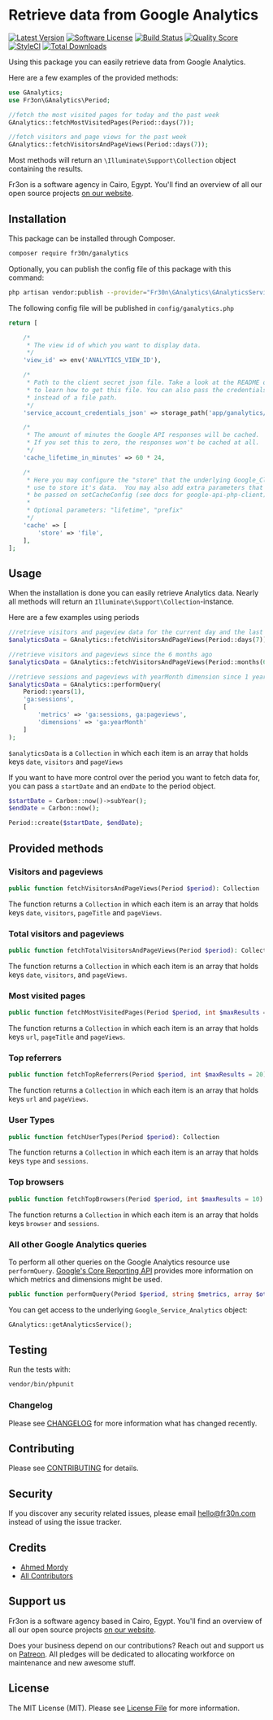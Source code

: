 #  Retrieve data from Google Analytics

[![Latest Version](https://img.shields.io/github/release/fr30n/ganalytics.svg?style=flat-square)](https://github.com/fr30n/ganalytics/releases)
[![Software License](https://img.shields.io/badge/license-MIT-brightgreen.svg?style=flat-square)](LICENSE.md)
[![Build Status](https://img.shields.io/travis/fr30n/ganalytics/master.svg?style=flat-square)](https://travis-ci.org/fr30n/ganalytics)
[![Quality Score](https://img.shields.io/scrutinizer/g/fr30n/ganalytics.svg?style=flat-square)](https://scrutinizer-ci.com/g/fr30n/ganalytics-analytics)
[![StyleCI](https://styleci.io/repos/178206408/shield)](https://styleci.io/repos/178206408)
[![Total Downloads](https://img.shields.io/packagist/dt/fr30n/ganalytics.svg?style=flat-square)](https://packagist.org/packages/fr30n/ganalytics)

Using this package you can easily retrieve data from Google Analytics.

Here are a few examples of the provided methods:

```php
use GAnalytics;
use Fr3on\GAnalytics\Period;

//fetch the most visited pages for today and the past week
GAnalytics::fetchMostVisitedPages(Period::days(7));

//fetch visitors and page views for the past week
GAnalytics::fetchVisitorsAndPageViews(Period::days(7));
```

Most methods will return an `\Illuminate\Support\Collection` object containing the results.

Fr3on is a software agency in Cairo, Egypt. You'll find an overview of all our open source projects [on our website](https://fr30n.com).

## Installation

This package can be installed through Composer.

``` bash
composer require fr30n/ganalytics
```

Optionally, you can publish the config file of this package with this command:

``` bash
php artisan vendor:publish --provider="Fr30n\GAnalytics\GAnalyticsServiceProvider"
```

The following config file will be published in `config/ganalytics.php`

```php
return [

    /*
     * The view id of which you want to display data.
     */
    'view_id' => env('ANALYTICS_VIEW_ID'),

    /*
     * Path to the client secret json file. Take a look at the README of this package
     * to learn how to get this file. You can also pass the credentials as an array 
     * instead of a file path.
     */
    'service_account_credentials_json' => storage_path('app/ganalytics/service-account-credentials.json'),

    /*
     * The amount of minutes the Google API responses will be cached.
     * If you set this to zero, the responses won't be cached at all.
     */
    'cache_lifetime_in_minutes' => 60 * 24,

    /*
     * Here you may configure the "store" that the underlying Google_Client will
     * use to store it's data.  You may also add extra parameters that will
     * be passed on setCacheConfig (see docs for google-api-php-client).
     *
     * Optional parameters: "lifetime", "prefix"
     */
    'cache' => [
        'store' => 'file',
    ],
];
```

## Usage

When the installation is done you can easily retrieve Analytics data. Nearly all methods will return an `Illuminate\Support\Collection`-instance.


Here are a few examples using periods 
```php
//retrieve visitors and pageview data for the current day and the last seven days
$analyticsData = GAnalytics::fetchVisitorsAndPageViews(Period::days(7));

//retrieve visitors and pageviews since the 6 months ago
$analyticsData = GAnalytics::fetchVisitorsAndPageViews(Period::months(6));

//retrieve sessions and pageviews with yearMonth dimension since 1 year ago 
$analyticsData = GAnalytics::performQuery(
    Period::years(1),
    'ga:sessions',
    [
        'metrics' => 'ga:sessions, ga:pageviews',
        'dimensions' => 'ga:yearMonth'
    ]
);
```

`$analyticsData` is a `Collection` in which each item is an array that holds keys `date`, `visitors` and `pageViews`

If you want to have more control over the period you want to fetch data for, you can pass a `startDate` and an `endDate` to the period object.

```php
$startDate = Carbon::now()->subYear();
$endDate = Carbon::now();

Period::create($startDate, $endDate);
```

## Provided methods

### Visitors and pageviews

```php
public function fetchVisitorsAndPageViews(Period $period): Collection
```

The function returns a `Collection` in which each item is an array that holds keys `date`, `visitors`, `pageTitle` and `pageViews`.

### Total visitors and pageviews

```php
public function fetchTotalVisitorsAndPageViews(Period $period): Collection
```

The function returns a `Collection` in which each item is an array that holds keys `date`, `visitors`, and `pageViews`.

### Most visited pages

```php
public function fetchMostVisitedPages(Period $period, int $maxResults = 20): Collection
```

The function returns a `Collection` in which each item is an array that holds keys `url`, `pageTitle` and `pageViews`.

### Top referrers

```php
public function fetchTopReferrers(Period $period, int $maxResults = 20): Collection
```

The function returns a `Collection` in which each item is an array that holds keys `url` and `pageViews`.

### User Types

```php
public function fetchUserTypes(Period $period): Collection
```

The function returns a `Collection` in which each item is an array that holds keys `type` and `sessions`.

### Top browsers

```php
public function fetchTopBrowsers(Period $period, int $maxResults = 10): Collection
```

The function returns a `Collection` in which each item is an array that holds keys `browser` and `sessions`.

### All other Google Analytics queries

To perform all other queries on the Google Analytics resource use `performQuery`.  [Google's Core Reporting API](https://developers.google.com/analytics/devguides/reporting/core/v3/common-queries) provides more information on which metrics and dimensions might be used.

```php
public function performQuery(Period $period, string $metrics, array $others = [])
```

You can get access to the underlying `Google_Service_Analytics` object:

```php
GAnalytics::getAnalyticsService();
```

## Testing

Run the tests with:

``` bash
vendor/bin/phpunit
```

### Changelog

Please see [CHANGELOG](CHANGELOG.md) for more information what has changed recently.

## Contributing

Please see [CONTRIBUTING](CONTRIBUTING.md) for details.

## Security

If you discover any security related issues, please email hello@fr30n.com instead of using the issue tracker.

## Credits

- [Ahmed Mordy](https://github.com/fr30n)
- [All Contributors](../../contributors)

## Support us

Fr3on is a software agency based in Cairo, Egypt. You'll find an overview of all our open source projects [on our website](https://fr30n.com).

Does your business depend on our contributions? Reach out and support us on [Patreon](https://www.patreon.com/fr30n).
All pledges will be dedicated to allocating workforce on maintenance and new awesome stuff.

## License

The MIT License (MIT). Please see [License File](LICENSE.md) for more information.
